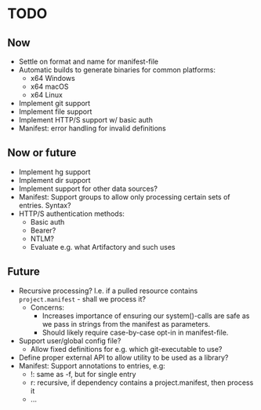 # TODO

## Now
* Settle on format and name for manifest-file
* Automatic builds to generate binaries for common platforms:
  * x64 Windows
  * x64 macOS
  * x64 Linux
* Implement git support
* Implement file support
* Implement HTTP/S support w/ basic auth
* Manifest: error handling for invalid definitions


## Now or future
* Implement hg support
* Implement dir support
* Implement support for other data sources?
* Manifest: Support groups to allow only processing certain sets of entries. Syntax?
* HTTP/S authentication methods:
    * Basic auth
    * Bearer?
    * NTLM?
    - Evaluate e.g. what Artifactory and such uses

## Future
* Recursive processing? I.e. if a pulled resource contains `project.manifest` - shall we process it?
  * Concerns:
    * Increases importance of ensuring our system()-calls are safe as we pass in strings from the manifest as parameters.
    * Should likely require case-by-case opt-in in manifest-file.
* Support user/global config file?
  * Allow fixed definitions for e.g. which git-executable to use?
* Define proper external API to allow utility to be used as a library?
* Manifest: Support annotations to entries, e.g:
  * !: same as -f, but for single entry
  * r: recursive, if dependency contains a project.manifest, then process it
  * ... 
